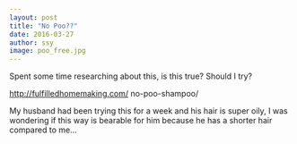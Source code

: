 ```yaml
---
layout: post
title: "No Poo??"
date: 2016-03-27
author: ssy
image: poo_free.jpg
---
```


Spent some time researching about this,
is this true?
Should I try?

http://fulfilledhomemaking.com/
no-poo-shampoo/

My husband had been trying this for a week and his hair is super oily, I was wondering if this way is bearable for him because he has a shorter hair compared to me...